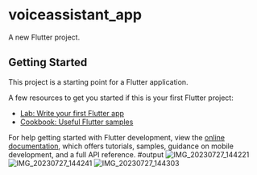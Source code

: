 # voiceassistant_app

A new Flutter project.

## Getting Started

This project is a starting point for a Flutter application.

A few resources to get you started if this is your first Flutter project:

- [Lab: Write your first Flutter app](https://docs.flutter.dev/get-started/codelab)
- [Cookbook: Useful Flutter samples](https://docs.flutter.dev/cookbook)

For help getting started with Flutter development, view the
[online documentation](https://docs.flutter.dev/), which offers tutorials,
samples, guidance on mobile development, and a full API reference.
#output 
![IMG_20230727_144221](https://github.com/shreyansh231/Chatbot_App/assets/111889278/ec3fcb50-57e7-428e-8935-8caaa1b102d9)
![IMG_20230727_144241](https://github.com/shreyansh231/Chatbot_App/assets/111889278/ca05add3-f87e-4c8e-9b97-f392ef6777fd)
![IMG_20230727_144303](https://github.com/shreyansh231/Chatbot_App/assets/111889278/c6db656c-b932-496b-9105-928225e3056f)
